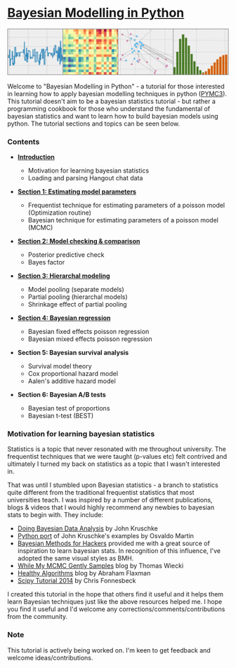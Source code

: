 # [Bayesian Modelling in Python](https://github.com/markdregan/Bayesian-Modelling-in-Python)

![Bayesian Modelling in Python](/graphics/cover.png)

Welcome to "Bayesian Modelling in Python" - a tutorial for those interested in learning how to apply bayesian modelling techniques in python ([PYMC3](https://github.com/pymc-devs/pymc3)). This tutorial doesn't aim to be a bayesian statistics tutorial - but rather a programming cookbook for those who understand the fundamental of bayesian statistics and want to learn how to build bayesian models using python. The tutorial sections and topics can be seen below.

### Contents
- [**Introduction**](http://nbviewer.ipython.org/github/markdregan/Bayesian-Modelling-in-Python/blob/master/Section%200.%20Introduction.ipynb)
    - Motivation for learning bayesian statistics
    - Loading and parsing Hangout chat data
    
- [**Section 1: Estimating model parameters**](http://nbviewer.ipython.org/github/markdregan/Bayesian-Modelling-in-Python/blob/master/Section%201.%20Estimating%20model%20parameters.ipynb)
    - Frequentist technique for estimating parameters of a poisson model (Optimization routine)
    - Bayesian technique for estimating parameters of a poisson model (MCMC)

- [**Section 2: Model checking & comparison**](http://nbviewer.ipython.org/github/markdregan/Bayesian-Modelling-in-Python/blob/master/Section%202.%20Model%20checking.ipynb)
    - Posterior predictive check
    - Bayes factor
    
- [**Section 3: Hierarchal modeling**](http://nbviewer.ipython.org/github/markdregan/Bayesian-Modelling-in-Python/blob/master/Section%203.%20Hierarchical%20modelling.ipynb)
    - Model pooling (separate models)
    - Partial pooling (hierarchal models)
    - Shrinkage effect of partial pooling
    
- [**Section 4: Bayesian regression**](http://nbviewer.ipython.org/github/markdregan/Bayesian-Modelling-in-Python/blob/master/Section%204.%20Bayesian%20regression.ipynb)
    - Bayesian fixed effects poisson regression
    - Bayesian mixed effects poisson regression
    
- **Section 5: Bayesian survival analysis**
    - Survival model theory
    - Cox proportional hazard model
    - Aalen's additive hazard model
    
- **Section 6: Bayesian A/B tests**
    - Bayesian test of proportions
    - Bayesian t-test (BEST)

### Motivation for learning bayesian statistics
Statistics is a topic that never resonated with me throughout university. The frequentist techniques that we were taught (p-values etc) felt contrived and ultimately I turned my back on statistics as a topic that I wasn't interested in.

That was until I stumbled upon Bayesian statistics - a branch to statistics quite different from the traditional frequentist statistics that most universities teach. I was inspired by a number of different publications, blogs & videos that I would highly recommend any newbies to bayesian stats to begin with. They include:
- [Doing Bayesian Data Analysis](http://www.amazon.com/Doing-Bayesian-Analysis-Second-Edition/dp/0124058884/ref=dp_ob_title_bk) by John Kruschke
- [Python port](https://github.com/aloctavodia/Doing_bayesian_data_analysis) of John Kruschke's examples by Osvaldo Martin
- [Bayesian Methods for Hackers](https://github.com/CamDavidsonPilon/Probabilistic-Programming-and-Bayesian-Methods-for-Hackers) provided me with a great source of inspiration to learn bayesian stats. In recognition of this influence, I've adopted the same visual styles as BMH.
- [While My MCMC Gently Samples](http://twiecki.github.io/) blog by Thomas Wiecki
- [Healthy Algorithms](http://healthyalgorithms.com/tag/pymc/) blog by Abraham Flaxman
- [Scipy Tutorial 2014](https://github.com/fonnesbeck/scipy2014_tutorial) by Chris Fonnesbeck

I created this tutorial in the hope that others find it useful and it helps them learn Bayesian techniques just like the above resources helped me. I hope you find it useful and I'd welcome any corrections/comments/contributions from the community.

### Note
This tutorial is actively being worked on. I'm keen to get feedback and welcome ideas/contributions.
